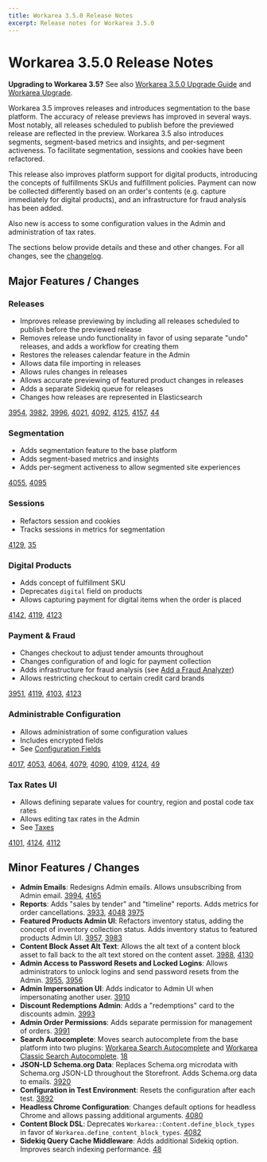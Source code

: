 ```yaml
---
title: Workarea 3.5.0 Release Notes
excerpt: Release notes for Workarea 3.5.0
---
```


Workarea 3.5.0 Release Notes
======================================================================

__Upgrading to Workarea 3.5?__ See also [Workarea 3.5.0 Upgrade Guide](/upgrade-guides/workarea-3-5-0.html) and [Workarea Upgrade](https://plugins.workarea.com/plugins/upgrade).

Workarea 3.5 improves releases and introduces segmentation to the base platform.
The accuracy of release previews has improved in several ways. Most notably, all releases scheduled to publish before the previewed release are reflected in the preview.
Workarea 3.5 also introduces segments, segment-based metrics and insights, and per-segment activeness.
To facilitate segmentation, sessions and cookies have been refactored.

This release also improves platform support for digital products, introducing the concepts of fulfillments SKUs and fulfillment policies.
Payment can now be collected differently based on an order's contents (e.g. capture immediately for digital products), and an infrastructure for fraud analysis has been added.

Also new is access to some configuration values in the Admin and administration of tax rates.

The sections below provide details and these and other changes.
For all changes, see the [changelog](https://github.com/workarea-commerce/workarea/blob/master/CHANGELOG.md).


Major Features / Changes
----------------------------------------------------------------------

### Releases

* Improves release previewing by including all releases scheduled to publish before the previewed release
* Removes release undo functionality in favor of using separate "undo" releases, and adds a workflow for creating them
* Restores the releases calendar feature in the Admin
* Allows data file importing in releases
* Allows rules changes in releases
* Allows accurate previewing of featured product changes in releases
* Adds a separate Sidekiq queue for releases
* Changes how releases are represented in Elasticsearch

[3954](https://stash.tools.weblinc.com/projects/WL/repos/workarea/pull-requests/3954/overview),
[3982](https://stash.tools.weblinc.com/projects/WL/repos/workarea/pull-requests/3982/overview),
[3996](https://stash.tools.weblinc.com/projects/WL/repos/workarea/pull-requests/3996/overview),
[4021](https://stash.tools.weblinc.com/projects/WL/repos/workarea/pull-requests/4021/overview),
[4092](https://stash.tools.weblinc.com/projects/WL/repos/workarea/pull-requests/4092/overview),
[4125](https://stash.tools.weblinc.com/projects/WL/repos/workarea/pull-requests/4125/overview),
[4157](https://stash.tools.weblinc.com/projects/WL/repos/workarea/pull-requests/4157/overview),
[44](https://github.com/workarea-commerce/workarea/pull/44)


### Segmentation

* Adds segmentation feature to the base platform
* Adds segment-based metrics and insights
* Adds per-segment activeness to allow segmented site experiences

[4055](https://stash.tools.weblinc.com/projects/WL/repos/workarea/pull-requests/4055/overview),
[4095](https://stash.tools.weblinc.com/projects/WL/repos/workarea/pull-requests/4095/overview)


### Sessions

* Refactors session and cookies
* Tracks sessions in metrics for segmentation

[4129](https://stash.tools.weblinc.com/projects/WL/repos/workarea/pull-requests/4129/overview),
[35](https://github.com/workarea-commerce/workarea/pull/35)


### Digital Products

* Adds concept of fulfillment SKU
* Deprecates `digital` field on products
* Allows capturing payment for digital items when the order is placed

[4142](https://stash.tools.weblinc.com/projects/WL/repos/workarea/pull-requests/4142/overview),
[4119](https://stash.tools.weblinc.com/projects/WL/repos/workarea/pull-requests/4119/overview),
[4123](https://stash.tools.weblinc.com/projects/WL/repos/workarea/pull-requests/4123/overview)


### Payment & Fraud

* Changes checkout to adjust tender amounts throughout
* Changes configuration of and logic for payment collection
* Adds infrastructure for fraud analysis (see [Add a Fraud Analyzer](/articles/add-a-fraud-analyzer.html))
* Allows restricting checkout to certain credit card brands

[3951](https://stash.tools.weblinc.com/projects/WL/repos/workarea/pull-requests/3951/overview),
[4119](https://stash.tools.weblinc.com/projects/WL/repos/workarea/pull-requests/4119/overview),
[4103](https://stash.tools.weblinc.com/projects/WL/repos/workarea/pull-requests/4103/overview),
[4123](https://stash.tools.weblinc.com/projects/WL/repos/workarea/pull-requests/4123/overview)


### Administrable Configuration

* Allows administration of some configuration values
* Includes encrypted fields
* See [Configuration Fields](/articles/configuration-fields.html)

[4017](https://stash.tools.weblinc.com/projects/WL/repos/workarea/pull-requests/4017/overview),
[4053](https://stash.tools.weblinc.com/projects/WL/repos/workarea/pull-requests/4053/overview),
[4064](https://stash.tools.weblinc.com/projects/WL/repos/workarea/pull-requests/4064/overview),
[4079](https://stash.tools.weblinc.com/projects/WL/repos/workarea/pull-requests/4079/overview),
[4090](https://stash.tools.weblinc.com/projects/WL/repos/workarea/pull-requests/4090/overview),
[4109](https://stash.tools.weblinc.com/projects/WL/repos/workarea/pull-requests/4109/overview),
[4124](https://stash.tools.weblinc.com/projects/WL/repos/workarea/pull-requests/4124/overview),
[49](https://github.com/workarea-commerce/workarea/pull/49)


### Tax Rates UI

* Allows defining separate values for country, region and postal code tax rates
* Allows editing tax rates in the Admin
* See [Taxes](/articles/taxes.html)

[4101](https://stash.tools.weblinc.com/projects/WL/repos/workarea/pull-requests/4101/overview),
[4124](https://stash.tools.weblinc.com/projects/WL/repos/workarea/pull-requests/4124/overview),
[4112](https://stash.tools.weblinc.com/projects/WL/repos/workarea/pull-requests/4112/overview)


Minor Features / Changes
----------------------------------------------------------------------

* __Admin Emails__:
  Redesigns Admin emails.
  Allows unsubscribing from Admin email.
  [3994](https://stash.tools.weblinc.com/projects/WL/repos/workarea/pull-requests/3994/overview),
  [4165](https://stash.tools.weblinc.com/projects/WL/repos/workarea/pull-requests/4165/overview)
* __Reports__:
  Adds "sales by tender" and "timeline" reports.
  Adds metrics for order cancellations.
  [3933](https://stash.tools.weblinc.com/projects/WL/repos/workarea/pull-requests/3933/overview),
  [4048](https://stash.tools.weblinc.com/projects/WL/repos/workarea/pull-requests/4048/overview)
  [3975](https://stash.tools.weblinc.com/projects/WL/repos/workarea/pull-requests/3975/overview)
* __Featured Products Admin UI__:
  Refactors inventory status, adding the concept of inventory collection status.
  Adds inventory status to featured products Admin UI.
  [3957](https://stash.tools.weblinc.com/projects/WL/repos/workarea/pull-requests/3957/overview),
  [3983](https://stash.tools.weblinc.com/projects/WL/repos/workarea/pull-requests/3983/overview)
* __Content Block Asset Alt Text__:
  Allows the alt text of a content block asset to fall back to the alt text stored on the content asset.
  [3988](https://stash.tools.weblinc.com/projects/WL/repos/workarea/pull-requests/3988/overview),
  [4130](https://stash.tools.weblinc.com/projects/WL/repos/workarea/pull-requests/4130/overview)
* __Admin Access to Password Resets and Locked Logins__:
  Allows administrators to unlock logins and send password resets from the Admin.
  [3955](https://stash.tools.weblinc.com/projects/WL/repos/workarea/pull-requests/3955/overview),
  [3956](https://stash.tools.weblinc.com/projects/WL/repos/workarea/pull-requests/3956/overview)
* __Admin Impersonation UI__:
  Adds indicator to Admin UI when impersonating another user.
  [3910](https://stash.tools.weblinc.com/projects/WL/repos/workarea/pull-requests/3910/overview)
* __Discount Redemptions Admin__:
  Adds a "redemptions" card to the discounts admin.
  [3993](https://stash.tools.weblinc.com/projects/WL/repos/workarea/pull-requests/3993/overview)
* __Admin Order Permissions__:
  Adds separate permission for management of orders.
  [3991](https://stash.tools.weblinc.com/projects/WL/repos/workarea/pull-requests/3991/overview)
* __Search Autocomplete__:
  Moves search autocomplete from the base platform into two plugins:
  [Workarea Search Autocomplete](https://github.com/workarea-commerce/workarea-search-autocomplete) and
  [Workarea Classic Search Autocomplete](https://github.com/workarea-commerce/workarea-classic-search-autocomplete).
  [18](https://github.com/workarea-commerce/workarea/pull/18)
* __JSON-LD Schema.org Data__:
  Replaces Schema.org microdata with Schema.org JSON-LD throughout the Storefront.
  Adds Schema.org data to emails.
  [3920](https://stash.tools.weblinc.com/projects/WL/repos/workarea/pull-requests/3920/overview)
* __Configuration in Test Environment__:
  Resets the configuration after each test.
  [3892](https://stash.tools.weblinc.com/projects/WL/repos/workarea/pull-requests/3892/overview)
* __Headless Chrome Configuration__:
  Changes default options for headless Chrome and allows passing additional arguments.
  [4080](https://stash.tools.weblinc.com/projects/WL/repos/workarea/pull-requests/4080/overview)
* __Content Block DSL__:
  Deprecates `Workarea::Content.define_block_types` in favor of `Workarea.define_content_block_types`.
  [4082](https://stash.tools.weblinc.com/projects/WL/repos/workarea/pull-requests/4082/overview)
* __Sidekiq Query Cache Middleware__:
  Adds additional Sidekiq option.
  Improves search indexing performance.
  [48](https://github.com/workarea-commerce/workarea/pull/48)
